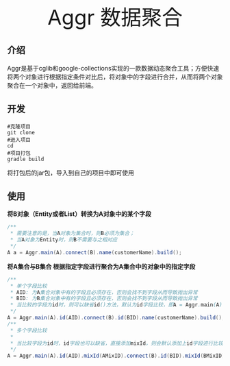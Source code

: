 <p align="center"><font size="70"> Aggr 数据聚合</font></p>

## 介绍

 Aggr是基于cglib和google-collections实现的一款数据动态聚合工具；方便快速将两个对象进行根据指定条件对比后，将对象中的字段进行合并，从而将两个对象聚合在一个对象中，返回给前端。

## 开发

```shell
#克隆项目
git clone 
#进入项目
cd 
#项目打包
gradle build
```

将打包后的jar包，导入到自己的项目中即可使用

## 使用

**将B对象（Entity或者List）转换为A对象中的某个字段**

```java
/**
 * 需要注意的是，当A对象为集合时，则B必须为集合；
 * 当A对象为Entity时，则B不需要与之相对应
 */
A a = Aggr.main(A).connect(B).name(customerName).build();
```

**将A集合与B集合 根据指定字段进行聚合为A集合中的对象中的指定字段**

```java
/**
 * 单个字段比较
 * AID: 为A集合对象中有的字段且必须存在，否则会找不到字段从而导致抛出异常
 * BID: 为B集合对象中有的字段且必须存在，否则会找不到字段从而导致抛出异常
 * 当比较的字段为id时，则可以缺省id()方法，默认为id字段比较，即A = Aggr.main(A).connect(B).name(customerName).build();
 */   
A = Aggr.main(A).id(AID).connect(B).id(BID).name(customerName).build();
/**
 * 多个字段比较
 * 
 * 当比较字段为id时，id字段也可以缺省，直接添加mixId，则会默认添加上id字段进行比较 。即A = Aggr.main(A).mixId(AMixID).connect(B).mixId(BMixID).name(customerName).build();
 */ 
A = Aggr.main(A).id(AID).mixId(AMixID).connect(B).id(BID).mixId(BMixID).name(customerName).build();
```

